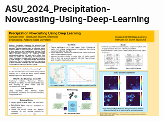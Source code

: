 # ASU_2024_Precipitation-Nowcasting-Using-Deep-Learning

![Poster Presentation](Poster%20Presentation/poster.png)

